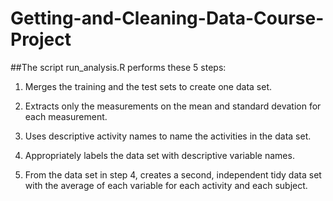 # Getting-and-Cleaning-Data-Course-Project

##The script run_analysis.R performs these 5 steps:

1. Merges the training and the test sets to create one data set.

2. Extracts only the measurements on the mean and standard devation for each measurement.

3. Uses descriptive activity names to name the activities in the data set.

4. Appropriately labels the data set with descriptive variable names.

5. From the data set in step 4, creates a second, independent tidy data set with the average of each variable for each activity and each subject.

